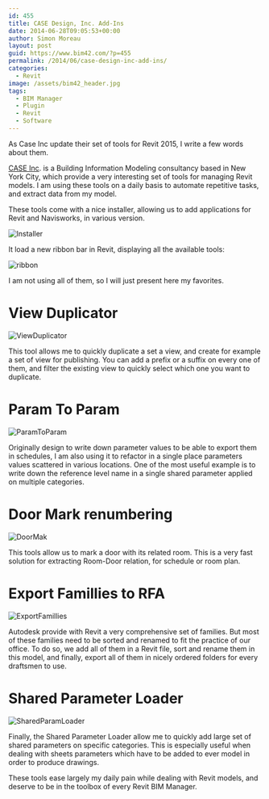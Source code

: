 ```yaml
---
id: 455
title: CASE Design, Inc. Add-Ins
date: 2014-06-28T09:05:53+00:00
author: Simon Moreau
layout: post
guid: https://www.bim42.com/?p=455
permalink: /2014/06/case-design-inc-add-ins/
categories:
  - Revit
image: /assets/bim42_header.jpg
tags:
  - BIM Manager
  - Plugin
  - Revit
  - Software
---
```

As Case Inc update their set of tools for Revit 2015, I write a few words about them.

[CASE Inc](http://www.case-inc.com/). is a Building Information Modeling consultancy based in New York City, which provide a very interesting set of tools for managing Revit models. I am using these tools on a daily basis to automate repetitive tasks, and extract data from my model.

These tools come with a nice installer, allowing us to add applications for Revit and Navisworks, in various version.

![Installer](/assets/2014/06/Installer.png)

It load a new ribbon bar in Revit, displaying all the available tools:

![ribbon](/assets/2014/06/ribbon.png)

I am not using all of them, so I will just present here my favorites.

# View Duplicator

![ViewDuplicator](/assets/2014/06/ViewDuplicator.png)

This tool allows me to quickly duplicate a set a view, and create for example a set of view for publishing. You can add a prefix or a suffix on every one of them, and filter the existing view to quickly select which one you want to duplicate.

# Param To Param

![ParamToParam](/assets/2014/06/ParamToParam.png)

Originally design to write down parameter values to be able to export them in schedules, I am also using it to refactor in a single place parameters values scattered in various locations. One of the most useful example is to write down the reference level name in a single shared parameter applied on multiple categories.

# Door Mark renumbering

![DoorMak](/assets/2014/06/DoorMak.png)

This tools allow us to mark a door with its related room. This is a very fast solution for extracting Room-Door relation, for schedule or room plan.

# Export Famillies to RFA

![ExportFamillies](/assets/2014/06/ExportFamillies.png)

Autodesk provide with Revit a very comprehensive set of families. But most of these families need to be sorted and renamed to fit the practice of our office. To do so, we add all of them in a Revit file, sort and rename them in this model, and finally, export all of them in nicely ordered folders for every draftsmen to use.

# Shared Parameter Loader

![SharedParamLoader](/assets/2014/06/SharedParamLoader.png)

Finally, the Shared Parameter Loader allow me to quickly add large set of shared parameters on specific categories. This is especially useful when dealing with sheets parameters which have to be added to ever model in order to produce drawings.

These tools ease largely my daily pain while dealing with Revit models, and deserve to be in the toolbox of every Revit BIM Manager.